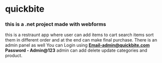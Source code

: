 # quickbite
### this is a .net project made with webforms

this is a restraunt app where user can add items to cart search items sort them in different order and at the end can make final purchase. There is an admin panel as well You can Login using **Email-admin@quickbite.com** **Password - Admin@123** admin can add delete update categories and product.

